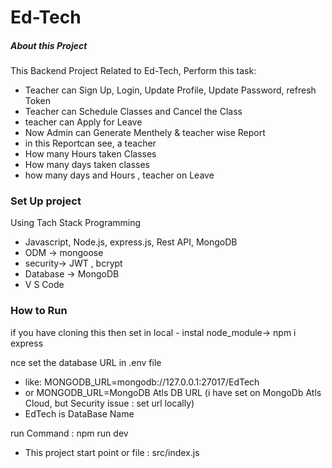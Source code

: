 # Ed-Tech

##### About this Project

This Backend Project Related to Ed-Tech, Perform this task:


- Teacher can Sign Up, Login, Update Profile, Update Password, refresh Token
- Teacher can Schedule Classes and Cancel the Class
- teacher can Apply for Leave
- Now Admin can Generate Menthely & teacher wise Report
- in this Reportcan see, a teacher
- How many Hours taken Classes
- How many days taken classes
- how many days and Hours , teacher on Leave

### Set Up project

Using Tach Stack
Programming
- Javascript, Node.js, express.js, Rest API, MongoDB
- ODM -> mongoose
- security-> JWT , bcrypt
- Database -> MongoDB
- V S Code

### How to Run

 if you have cloning this then set in local
    - instal node_module-> npm i express

 nce set the database URL in .env file
- like: MONGODB_URL=mongodb://127.0.0.1:27017/EdTech
- or MONGODB_URL=MongoDB Atls DB URL (i have set on MongoDb Atls Cloud, but Security issue : set url locally)
- EdTech is DataBase Name

run Command : npm run dev
- This project start point or file : src/index.js
